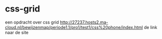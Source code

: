 # css-grid
een opdracht over css grid
http://27237.hosts2.ma-cloud.nl/bewijzenmap/periode1.1/pro1/test1/css%20phone/index.html
de link naar de site
